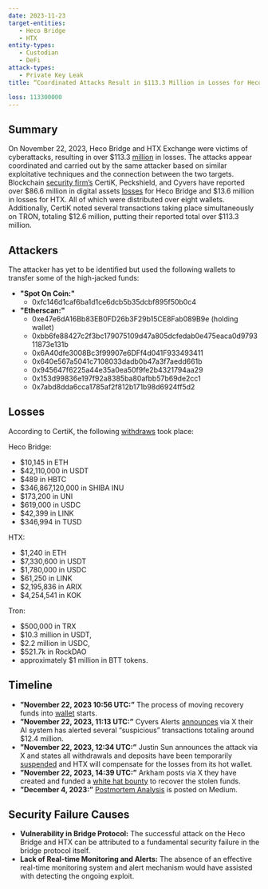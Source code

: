 ```yaml
---
date: 2023-11-23
target-entities: 
   - Heco Bridge
   - HTX
entity-types:  
   - Custodian
   - DeFi
attack-types:
   - Private Key Leak
title: “Coordinated Attacks Result in $113.3 Million in Losses for Heco Bridge and HTX Exchange” 

loss: 113300000
---
```


## Summary

On November 22, 2023, Heco Bridge and HTX Exchange were victims of cyberattacks, resulting in over $113.3 [million](https://www.certik.com/resources/blog/39YOzflgCCbfI9evJliCeQ-heco-bridge-exploit) in losses. The attacks appear coordinated and carried out by the same attacker based on similar exploitative techniques and the connection between the two targets. Blockchain [security firm’s](https://blockworks.co/news/htx-hack-ethereum-crypto-assets) CertiK, Peckshield, and Cyvers have reported over $86.6 million in digital assets [losses](https://debank.com/profile/0xfc146d1caf6ba1d1ce6dcb5b35dcbf895f50b0c4/history) for Heco Bridge and $13.6 million in losses for HTX. All of which were distributed over eight wallets. Additionally, CertiK noted several transactions taking place simultaneously on TRON, totaling $12.6 million, putting their reported total over $113.3 million.

## Attackers

The attacker has yet to be identified but used the following wallets to transfer some of the high-jacked funds:

   - **"Spot On Coin:"**
        - 0xfc146d1caf6ba1d1ce6dcb5b35dcbf895f50b0c4
   - **"Etherscan:"**
        - 0xe47e6dA16Bb83EB0FD26b3F29b15CE8Fab089B9e (holding wallet)
        - 0xbb6fe88427c2f3bc179075109d47a805dcfedab0e475eaca0d979311873e131b
        - 0x6A40dfe3008Bc3f99907e6DFf4d041F933493411
        - 0x640e567a5041c7108033dadb0b47a3f7aedd661b
        - 0x945647f6225a44e35a0ea50f9fe2b4321794aa29
        - 0x153d99836e197f92a8385ba80afbb57b69de2cc1
        - 0x7abd8dda6cca1785af2f812b171b98d6924ff5d2
     
## Losses

According to CertiK, the following [withdraws](https://www.certik.com/resources/blog/39YOzflgCCbfI9evJliCeQ-heco-bridge-exploit) took place: 

Heco Bridge:
   - $10,145 in ETH
   - $42,110,000 in USDT
   - $489 in HBTC
   - $346,867,120,000 in SHIBA INU
   - $173,200 in UNI
   - $619,000 in USDC
   - $42,399 in LINK
   - $346,994 in TUSD

HTX:
   - $1,240 in ETH
   - $7,330,600 in USDT
   - $1,780,000 in USDC
   - $61,250 in LINK
   - $2,195,836 in ARIX
   - $4,254,541 in KOK

Tron:
   - $500,000 in TRX
   - $10.3 million in USDT, 
   - $2.2 million in USDC, 
   - $521.7k in RockDAO
   - approximately $1 million in BTT tokens.

## Timeline

   - **”November 22, 2023 10:56 UTC:”** The process of moving recovery funds into [wallet](https://etherscan.io/txs) starts. 
   - **”November 22, 2023, 11:13 UTC:”** Cyvers Alerts [announces](https://twitter.com/CyversAlerts/status/1727284118763757661) via X their AI system has alerted several “suspicious” transactions totaling around $12.4 million. 
   - **”November 22, 2023, 12:34 UTC:”** Justin Sun announces the attack via X and states all withdrawals and deposits have been temporarily [suspended](https://twitter.com/justinsuntron/status/1727304656622326180) and HTX will compensate for the losses from its hot wallet.
   - **”November 22, 2023, 14:39 UTC:”** Arkham posts via X they have created and funded a [white hat bounty](https://twitter.com/ArkhamIntel/status/1727335953583190229) to recover the stolen funds.
   - **”December 4, 2023:”** [Postmortem Analysis](https://olympixai.medium.com/heco-bridge-hack-analysis-64cffda76684) is posted on Medium.
     
## Security Failure Causes

   - **Vulnerability in Bridge Protocol:** The successful attack on the Heco Bridge and HTX can be attributed to a fundamental security failure in the bridge protocol itself. 
   - **Lack of Real-time Monitoring and Alerts:** The absence of an effective real-time monitoring system and alert mechanism would have assisted with detecting the ongoing exploit.
